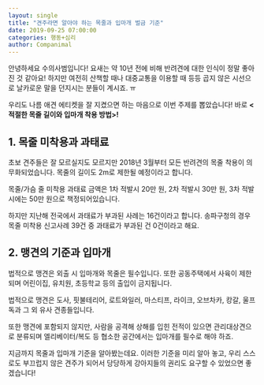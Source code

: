 ```yaml
---
layout: single
title: "견주라면 알아야 하는 목줄과 입마개 벌금 기준"
date: 2019-09-25 07:00:00
categories: 행동+심리
author: Companimal
---
```


안녕하세요 수의사범입니다! 요새는 약 10년 전에 비해 반려견에 대한 인식이 정말 좋아진 것 같아요! 하지만 여전히 산책할 때나 대중교통을 이용할 때 등등 곱지 않은 시선으로 날카로운 말을 던지시는 분들이 계시죠. ㅠ

우리도 나름 애견 에티켓을 잘 지켰으면 하는 마음으로 이번 주제를 뽑았습니다! 바로 **&lt;적절한 목줄 길이와 입마개 착용 방법&gt;!**

## 1. 목줄 미착용과 과태료

초보 견주들은 잘 모르실지도 모르지만 2018년 3월부터 모든 반려견의 목줄 착용이 의무화되었습니다. 목줄의 길이도 2m로 제한될 예정이라고 합니다.

목줄/가슴 줄 미착용 과태료 금액은 1차 적발시 20만 원, 2차 적발시 30만 원, 3차 적발시에는 50만 원으로 책정되어있습니다.

하지만 지난해 전국에서 과태료가 부과된 사례는 16건이라고 합니다. 송파구청의 경우 목줄 미착용 신고사례 39건 중 과태료가 부과된 건 0건이라고 해요.

## 2. 맹견의 기준과 입마개

법적으로 맹견은 외출 시 입마개와 목줄은 필수입니다. 또한 공동주택에서 사육이 제한되며 어린이집, 유치원, 초등학교 등의 출입이 금지됩니다.

법적으로 맹견은 도사, 핏불테리어, 로트와일러, 마스티프, 라이크, 오브차카, 캉갈, 울프독과 그 외 유사 견종들입니다.

또한 맹견에 포함되지 않지만, 사람을 공격해 상해를 입힌 전적이 있으면 관리대상견으로 분류되며 엘리베이터/복도 등 협소한 공간에서는 입마개를 필수로 해야 하죠.

지금까지 목줄과 입마개 기준을 알아봤는데요. 이러한 기준을 미리 알아 놓고, 우리 스스로도 부끄럽지 않은 견주가 되어서 당당하게 강아지들의 권리도 요구할 수 있었으면 좋겠습니다!
